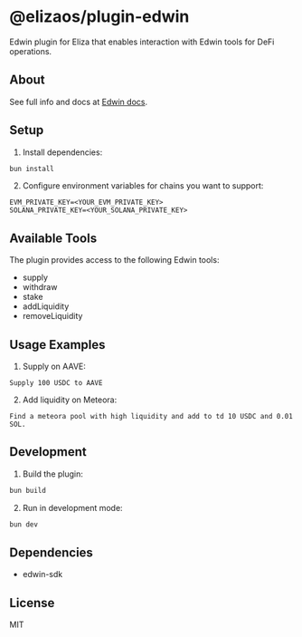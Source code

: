 # @elizaos/plugin-edwin

Edwin plugin for Eliza that enables interaction with Edwin tools for DeFi operations.

## About

See full info and docs at [Edwin docs](https://docs.edwin.finance).

## Setup

1. Install dependencies:

```bash
bun install
```

2. Configure environment variables for chains you want to support:

```env
EVM_PRIVATE_KEY=<YOUR_EVM_PRIVATE_KEY>
SOLANA_PRIVATE_KEY=<YOUR_SOLANA_PRIVATE_KEY>
```

## Available Tools

The plugin provides access to the following Edwin tools:

- supply
- withdraw
- stake
- addLiquidity
- removeLiquidity

## Usage Examples

1. Supply on AAVE:

```
Supply 100 USDC to AAVE
```

2. Add liquidity on Meteora:

```
Find a meteora pool with high liquidity and add to td 10 USDC and 0.01 SOL.
```

## Development

1. Build the plugin:

```bash
bun build
```

2. Run in development mode:

```bash
bun dev
```

## Dependencies

- edwin-sdk

## License

MIT
